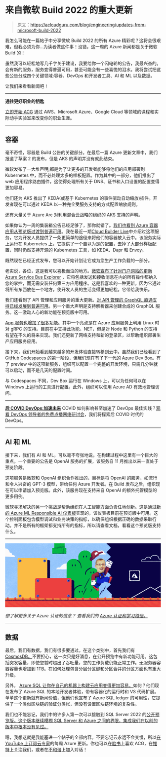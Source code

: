 # 来自微软 Build 2022 的重大更新

> 原文：<https://acloudguru.com/blog/engineering/updates-from-microsoft-build-2022>

我怎么可能在一篇帖子中分享微软 Build 2022 的所有 Azure 精彩呢？这将会很艰难，但我必须为你…为读者做这件事！没错，这一周的 Azure 新闻都是关于微软 Build 的！

虽然我可以轻松地写几千字关于建设，我要给你一个闪电轮的公告，我最兴奋的。会有新的服务，服务变得普遍可用，甚至可能会有一些喜悦的泪水。我将尝试把这些公告分成四个关键领域:容器、DevOps 和开发者工具、AI 和 ML 以及数据。

让我们来看看新闻吧！

* * *

**通往更好职业的钥匙**

[立即开始 ACG](https://acloudguru.com/pricing) 通过 AWS、Microsoft Azure、Google Cloud 等领域的课程和实际动手实验室来改变你的职业生涯。

* * *

## 容器

毫不奇怪，容器是 Build 公告的关键部分。在最后一篇 Azure 更新文章中，我们报道了草案 2 的发布，但是 AKS 的声明并没有就此结束。

微软发布了一大堆声明,都是为了让更多的开发者能够将他们的应用部署到 Kubernetes 中，而不必处理太多的样板配置。作为其中的一部分，他们推出了 web 应用程序路由插件，这使得处理所有关于 DNS、证书和入口设置的配置变得更加容易。

他们还为 AKS 推出了 KEDA(或基于 Kubernetes 的事件驱动自动缩放)插件。开发者现在可以通过 KEDA 以一种完全受服务支持的方式配置缩放规则。

还有大量关于 Azure Arc 对利用混合云战略的组织的 AKS 支持的声明。

如果你认为一周的集装箱公告已经足够了，那你就错了。[我们也看到 Azure 容器应用从预览版过渡到普遍可用](https://techcommunity.microsoft.com/t5/apps-on-azure-blog/azure-container-apps-general-availability/ba-p/3416885)。我在最近一期[Cloud Builder Live](https://youtu.be/P1MzptEDmyc)中介绍过这项服务，它为开发人员提供了一条更简单的途径来将他们的容器放入云中。该服务实际上运行在 Kubernetes 上，它提供了一个自以为是的配置，去掉了大部分样板配置，同时仍然支持开源的 Kubernetes 工具，如 KEDA、Dapr 和 Envoy。

既然现在已经正式发布，您可以开始计划让它成为您生产工作负载的一部分。

老实说，各位，这是我可以喜极而泣的地方。[微软宣布了针对门户网站的更新 Azure Service Bus Explorer](https://techcommunity.microsoft.com/t5/messaging-on-azure-blog/announcing-service-bus-explorer-for-azure-portal-public-preview/ba-p/3417168) ，它将包括发送和接收消息在内的所有操作都纳入您的掌控，而无需安装任何第三方应用程序。这是我喜欢的一种更新，因为它通过将所有东西放在一个地方，使开发人员的生活变得更加轻松。它带给我快乐。

我们还看到了 API 管理和应用服务的重大更新。[对 API 管理的 GraphQL 直通支持已经发展到普遍可用](https://techcommunity.microsoft.com/t5/azure-developer-community-blog/protect-augment-and-build-graphql-apis-with-azure-api-management/ba-p/3396388)。另一个重大声明是支持解析器来创建合成的 GraphQL 服务。这一激动人心的新功能在预览版中可用。

[App 服务也增加了很多功能](https://techcommunity.microsoft.com/t5/apps-on-azure-blog/what-s-new-in-azure-app-service-at-build-2022/ba-p/3407584)。其中一个亮点是在 Azure 应用服务上利用 Linux 时对 gRPC 的支持。目前在中支持此功能。NET，但是对 Node 和 Python 的支持有望在不久的将来实现。我们还更新了网络支持和新的登录区，以帮助组织部署生产应用服务应用。

接下来，我们开始看到越来越多的开发体验直接转移到云中。虽然我们已经看到了 GitHub Codespaces 的第一阶段，但我们现在有了下一代的 Azure Dev Box。有了 preview 中的这项新服务，组织可以配置一个完整的开发环境，只需几分钟就可以启动，而不是几天的配置时间。

与 Codespaces 不同，Dev Box 运行在 Windows 上，可以为任何可以在 Windows 上运行的工具进行配置。此外，组织可以使用 Azure AD 有效地管理访问。

* * *

[**后 COVID DevOps:加速未来**](https://get.acloudguru.com/post-covid-devops-accelerating-future-webinar) COVID 如何影响甚至加速了 DevOps 最佳实践？[观看 DevOps 领导者的免费点播网络研讨会](https://get.acloudguru.com/post-covid-devops-accelerating-future-webinarhttps://get.acloudguru.com/post-covid-devops-accelerating-future-webinar)，我们将探索后 COVID 时代的 DevOps。

* * *

## **AI 和 ML**

接下来，我们有 AI 和 ML，可以毫不夸张地说，在构建过程中这里有一个巨大的重点。一个重要的公告是 OpenAI 服务的扩展，该服务自 11 月推出以来一直处于预览阶段。

这项服务是微软和 OpenAI 组织合作推出的，目标是将 OpenAI 的服务，如流行和令人兴奋的 GPT-3 模型，带给任何 Azure 开发者。在 Build 发布之后，组织现在可以申请加入预览版。此外，该服务现在支持来自 OpenAI 的额外托管模型的更多用例。

微软寻求解决的另一个挑战是帮助组织在人工智能方面负责任地创新。这是通过[新的 Azure ML Responsible AI 仪表板](https://docs.microsoft.com/en-us/azure/machine-learning/concept-responsible-ai-dashboard)实现的，该仪表板目前在预览版中可用。这个控制面板包含模型调试和业务决策的指标，以确保组织根据正确的数据采取行动。并不是所有的框架都支持所有的指标，所以请查看文档，看看这个预览版支持什么。

* * *

![why should i get azure](img/3ee87ddb6a81b5631ab6555721b8b023.png)

*想了解更多关于 Azure 认证的信息？*
*查看我们的* *[Azure 认证和学习路径。](https://acloudguru.com/azure-cloud-training)*

* * *

## 数据

最后，我们有数据，我们有很多要通过。在这个类别中，首先我们有 [CosmosDB。](https://devblogs.microsoft.com/cosmosdb/announced-at-microsoft-build-new-features-for-scalable-cost-effective-application-development/)不要担心，这一次只是好消息，在公开预览中有新功能可用。这包括突发容量，即使您暂时超出了吞吐量，您的工作负载仍能正常工作。无服务器容器容量也增加到 1TB。在如何处理包含分层分区键和分区合并的分区方面也有重大升级。

另外， [Azure SQL 让你在自己的机器上构建云应用变得更加容易。](https://techcommunity.microsoft.com/t5/azure-sql-blog/streamline-development-and-accelerate-developer-velocity-on/ba-p/3421726)如何？他们现在发布了 Azure SQL 的本地开发者体验，带有容器化的运行时和 VS 代码扩展。单单这个更新就有新闻价值，但他们也宣布了 Azure SQL ledger 的可用性，它提供了一个类似区块链的验证分类帐，但没有设置区块链环境的复杂性。

我们也不能忘记，我们中的许多人第一次可以接触到 SQL Server 2022 的[公开预览版。这个版本继续模糊 SQL Server 和 Azure 之间的界限，集成我们在以前的版本中根本没有见过。](https://cloudblogs.microsoft.com/sqlserver/2022/05/24/announcing-sql-server-2022-public-preview-azure-enabled-with-continued-performance-and-security-innovation/)

嗯，我想这就是我能塞进一个帖子的全部内容。不要忘记云永远不会变慢，所以[在 YouTube 上订阅云专家](https://www.youtube.com/c/AcloudGuru/?sub_confirmation=1)的每周 Azure 更新。你也可以在[脸书](https://www.facebook.com/acloudguru)上喜欢 ACG，在[推特](https://twitter.com/acloudguru)上关注我们，或者在[不和谐](https://discord.com/invite/pluralsight)上加入对话！